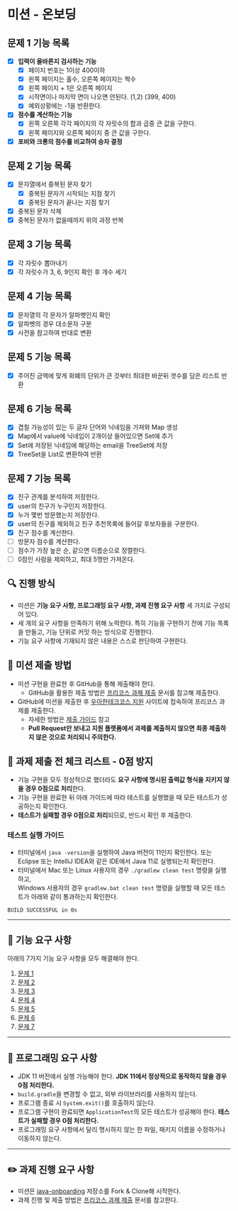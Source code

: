 # 미션 - 온보딩

## 문제 1 기능 목록
- [x] **입력이 올바른지 검사하는 기능**
  - [x] 페이지 번호는 1이상 400이하
  - [x] 왼쪽 페이지는 홀수, 오른쪽 페이지는 짝수
  - [x] 왼쪽 페이지 + 1은 오른쪽 페이지
  - [x] 시작면이나 마지막 면이 나오면 안된다. (1,2) (399, 400)
  - [x] 예외상황에는 -1을 반환한다.
- [x] **점수를 계산하는 기능**
  - [x] 왼쪽 오른쪽 각각 페이지의 각 자릿수의 합과 곱중 큰 값을 구한다.
  - [x] 왼쪽 페이지와 오른쪽 페이지 중 큰 값을 구한다.
- [x] **포비와 크롱의 점수를 비교하여 승자 결정**

## 문제 2 기능 목록
- [x] 문자열에서 중복된 문자 찾기
  - [x] 중복된 문자가 시작되는 지점 찾기
  - [x] 중복된 문자가 끝나는 지점 찾기
- [x] 중복된 문자 삭제
- [x] 중복된 문자가 없을때까지 위의 과정 반복

## 문제 3 기능 목록
- [x] 각 자릿수 뽑아내기
- [x] 각 자릿수가 3, 6, 9인지 확인 후 개수 세기

## 문제 4 기능 목록
- [x] 문자열의 각 문자가 알파벳인지 확인
- [x] 알파벳의 경우 대소문자 구분
- [x] 사전을 참고하여 반대로 변환

## 문제 5 기능 목록
- [x] 주어진 금액에 맞게 화폐의 단위가 큰 것부터 최대한 바꾼뒤 갯수를 담은 리스트 반환

## 문제 6 기능 목록
- [x] 겹칠 가능성이 있는 두 글자 단어와 닉네임을 가져와 Map 생성
- [x] Map에서 value에 닉네임이 2개이상 들어있으면 Set에 추가
- [x] Set에 저장된 닉네임에 해당하는 email을 TreeSet에 저장
- [x] TreeSet을 List로 변환하여 반환

## 문제 7 기능 목록
- [x] 친구 관계를 분석하여 저장한다.
- [x] user의 친구가 누구인지 저장한다.
- [x] 누가 몇번 방문했는지 저장한다.
- [x] user의 친구를 제외하고 친구 추천목록에 들어갈 후보자들을 구분한다.
- [x] 친구 점수를 계산한다.
- [ ] 방문자 점수를 계산한다.
- [ ] 점수가 가장 높은 순, 같으면 이름순으로 정렬한다.
- [ ] 0점인 사람을 제외하고, 최대 5명만 가져온다.

## 🔍 진행 방식

- 미션은 **기능 요구 사항, 프로그래밍 요구 사항, 과제 진행 요구 사항** 세 가지로 구성되어 있다.
- 세 개의 요구 사항을 만족하기 위해 노력한다. 특히 기능을 구현하기 전에 기능 목록을 만들고, 기능 단위로 커밋 하는 방식으로 진행한다.
- 기능 요구 사항에 기재되지 않은 내용은 스스로 판단하여 구현한다.

## 📮 미션 제출 방법

- 미션 구현을 완료한 후 GitHub을 통해 제출해야 한다.
    - GitHub을 활용한 제출 방법은 [프리코스 과제 제출](https://github.com/woowacourse/woowacourse-docs/tree/master/precourse) 문서를 참고해
      제출한다.
- GitHub에 미션을 제출한 후 [우아한테크코스 지원](https://apply.techcourse.co.kr) 사이트에 접속하여 프리코스 과제를 제출한다.
    - 자세한 방법은 [제출 가이드](https://github.com/woowacourse/woowacourse-docs/tree/master/precourse#제출-가이드) 참고
    - **Pull Request만 보내고 지원 플랫폼에서 과제를 제출하지 않으면 최종 제출하지 않은 것으로 처리되니 주의한다.**

## 🚨 과제 제출 전 체크 리스트 - 0점 방지

- 기능 구현을 모두 정상적으로 했더라도 **요구 사항에 명시된 출력값 형식을 지키지 않을 경우 0점으로 처리**한다.
- 기능 구현을 완료한 뒤 아래 가이드에 따라 테스트를 실행했을 때 모든 테스트가 성공하는지 확인한다.
- **테스트가 실패할 경우 0점으로 처리**되므로, 반드시 확인 후 제출한다.

### 테스트 실행 가이드

- 터미널에서 `java -version`을 실행하여 Java 버전이 11인지 확인한다. 또는 Eclipse 또는 IntelliJ IDEA와 같은 IDE에서 Java 11로 실행되는지 확인한다.
- 터미널에서 Mac 또는 Linux 사용자의 경우 `./gradlew clean test` 명령을 실행하고,   
  Windows 사용자의 경우  `gradlew.bat clean test` 명령을 실행할 때 모든 테스트가 아래와 같이 통과하는지 확인한다.

```
BUILD SUCCESSFUL in 0s
```

---

## 🚀 기능 요구 사항
아래의 7가지 기능 요구 사항을 모두 해결해야 한다.

1. [문제 1](./docs/PROBLEM1.md)
2. [문제 2](./docs/PROBLEM2.md)
3. [문제 3](./docs/PROBLEM3.md)
4. [문제 4](./docs/PROBLEM4.md)
5. [문제 5](./docs/PROBLEM5.md)
6. [문제 6](./docs/PROBLEM6.md)
7. [문제 7](./docs/PROBLEM7.md)

---

## 🎯 프로그래밍 요구 사항

- JDK 11 버전에서 실행 가능해야 한다. **JDK 11에서 정상적으로 동작하지 않을 경우 0점 처리한다.**
- `build.gradle`을 변경할 수 없고, 외부 라이브러리를 사용하지 않는다.
- 프로그램 종료 시 `System.exit()`를 호출하지 않는다.
- 프로그램 구현이 완료되면 `ApplicationTest`의 모든 테스트가 성공해야 한다. **테스트가 실패할 경우 0점 처리한다.**
- 프로그래밍 요구 사항에서 달리 명시하지 않는 한 파일, 패키지 이름을 수정하거나 이동하지 않는다.

---

## ✏️ 과제 진행 요구 사항

- 미션은 [java-onboarding](https://github.com/woowacourse-precourse/java-onboarding) 저장소를 Fork & Clone해 시작한다.
- 과제 진행 및 제출 방법은 [프리코스 과제 제출](https://github.com/woowacourse/woowacourse-docs/tree/master/precourse) 문서를 참고한다.
